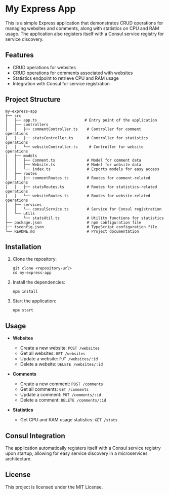 # My Express App

This is a simple Express application that demonstrates CRUD operations for managing websites and comments, along with statistics on CPU and RAM usage. The application also registers itself with a Consul service registry for service discovery.

## Features

- CRUD operations for websites
- CRUD operations for comments associated with websites
- Statistics endpoint to retrieve CPU and RAM usage
- Integration with Consul for service registration

## Project Structure

```
my-express-app
├── src
│   ├── app.ts                     # Entry point of the application
│   ├── controllers
│   │   ├── commentController.ts    # Controller for comment operations
│   │   ├── statsController.ts      # Controller for statistics operations
│   │   └── websiteController.ts     # Controller for website operations
│   ├── models
│   │   ├── Comment.ts              # Model for comment data
│   │   ├── Website.ts              # Model for website data
│   │   └── index.ts                # Exports models for easy access
│   ├── routes
│   │   ├── commentRoutes.ts        # Routes for comment-related operations
│   │   ├── statsRoutes.ts          # Routes for statistics-related operations
│   │   └── websiteRoutes.ts        # Routes for website-related operations
│   ├── services
│   │   └── consulService.ts        # Service for Consul registration
│   └── utils
│       └── statsUtil.ts            # Utility functions for statistics
├── package.json                    # npm configuration file
├── tsconfig.json                   # TypeScript configuration file
└── README.md                       # Project documentation
```

## Installation

1. Clone the repository:
   ```
   git clone <repository-url>
   cd my-express-app
   ```

2. Install the dependencies:
   ```
   npm install
   ```

3. Start the application:
   ```
   npm start
   ```

## Usage

- **Websites**
  - Create a new website: `POST /websites`
  - Get all websites: `GET /websites`
  - Update a website: `PUT /websites/:id`
  - Delete a website: `DELETE /websites/:id`

- **Comments**
  - Create a new comment: `POST /comments`
  - Get all comments: `GET /comments`
  - Update a comment: `PUT /comments/:id`
  - Delete a comment: `DELETE /comments/:id`

- **Statistics**
  - Get CPU and RAM usage statistics: `GET /stats`

## Consul Integration

The application automatically registers itself with a Consul service registry upon startup, allowing for easy service discovery in a microservices architecture.

## License

This project is licensed under the MIT License.